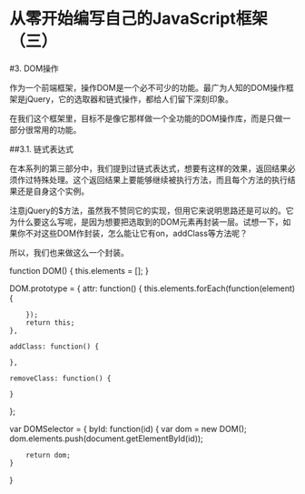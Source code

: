 从零开始编写自己的JavaScript框架（三）
====

#3. DOM操作

作为一个前端框架，操作DOM是一个必不可少的功能。最广为人知的DOM操作框架是jQuery，它的选取器和链式操作，都给人们留下深刻印象。

在我们这个框架里，目标不是像它那样做一个全功能的DOM操作库，而是只做一部分很常用的功能。

##3.1. 链式表达式

在本系列的第三部分中，我们提到过链式表达式，想要有这样的效果，返回结果必须作过特殊处理。这个返回结果上要能够继续被执行方法，而且每个方法的执行结果还是自身这个实例。

注意jQuery的$方法，虽然我不赞同它的实现，但用它来说明思路还是可以的。它为什么要这么写呢，是因为想要把选取到的DOM元素再封装一层。试想一下，如果你不对这些DOM作封装，怎么能让它有on，addClass等方法呢？

所以，我们也来做这么一个封装。

function DOM() {
	this.elements = [];
}

DOM.prototype = {
	attr: function() {
		this.elements.forEach(function(element) {

		});
		return this;
	},

	addClass: function() {

	},

	removeClass: function() {

	}
};

var DOMSelector = {
	byId: function(id) {
		var dom = new DOM();
		dom.elements.push(document.getElementById(id));

		return dom;
	}	
}